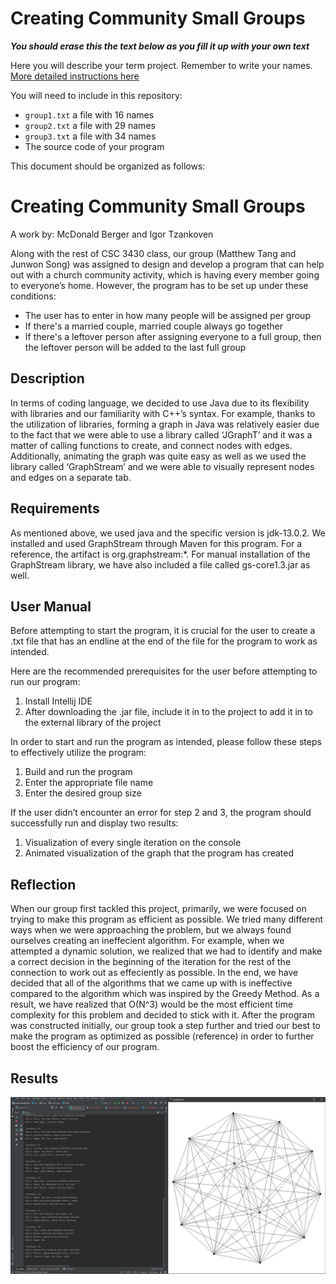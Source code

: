 # Creating Community Small Groups

_**You should erase this the text below as you fill it up with your own text**_

Here you will describe your term project. Remember to write your names.
[More detailed instructions here](SmallGroups-Graph.pdf)

You will need to include in this repository:
- `group1.txt` a file with 16 names
- `group2.txt` a file with 29 names
- `group3.txt` a file with 34 names
- The source code of your program

This document should be organized as follows:

# Creating Community Small Groups
A work by: McDonald Berger and Igor Tzankoven

Along with the rest of CSC 3430 class, our group (Matthew Tang and Junwon Song) was assigned to design and develop a program that can help out with a church community activity, which is having every member going to everyone’s home. However, the program has to be set up under these conditions:
- The user has to enter in how many people will be assigned per group
- If there's a married couple, married couple always go together
- If there's a leftover person after assigning everyone to a full group, then the leftover person will be added to the last full group

## Description
In terms of coding language, we decided to use Java due to its flexibility with libraries and our familiarity with C++’s syntax. For example, thanks to the utilization of libraries, forming a graph in Java was relatively easier due to the fact that we were able to use a library called ‘JGraphT’ and it was a matter of calling functions to create, and connect nodes with edges. Additionally, animating the graph was quite easy as well as we used the library called ‘GraphStream’ and we were able to visually represent nodes and edges on a separate tab.

## Requirements
As mentioned above, we used java and the specific version is jdk-13.0.2. We installed and used GraphStream through Maven for this program. For a reference, the artifact is org.graphstream:*. For manual installation of the GraphStream library, we have also included a file called gs-core1.3.jar as well. 

## User Manual
Before attempting to start the program, it is crucial for the user to create a .txt file that has an endline at the end of the file for the program to work as intended. 

Here are the recommended prerequisites for the user before attempting to run our program:
1. Install Intellij IDE
2. After downloading the .jar file, include it in to the project to add it in to the external library of the project

In order to start and run the program as intended, please follow these steps to effectively utilize the program:
1. Build and run the program
2. Enter the appropriate file name
3. Enter the desired group size

If the user didn’t encounter an error for step 2 and 3, the program should successfully run and display two results:
1. Visualization of every single iteration on the console
2. Animated visualization of the graph that the program has created

## Reflection
When our group first tackled this project, primarily, we were focused on trying to make this program as efficient as possible. We tried many different ways when we were approaching the problem, but we always found ourselves creating an ineffecient algorithm. For example, when we attempted a dynamic solution, we realized that we had to identify and make a correct decision in the beginning of the iteration for the rest of the connection to work out as effeciently as possible. In the end, we have decided that all of the algorithms that we came up with is ineffective compared to the algorithm which was inspired by the Greedy Method. As a result, we have realized that O(N^3) would be the most efficient time complexity for this problem and decided to stick with it. After the program was constructed initially, our group took a step further and tried our best to make the program as optimized as possible (reference) in order to further boost the efficiency of our program.

## Results

<img src= "names16.JPG?raw=true"/>
